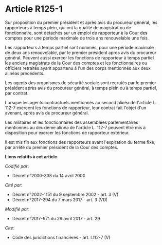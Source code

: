 # Article R125-1

Sur proposition du premier président et après avis du procureur général, les rapporteurs à temps plein, qui ont la qualité de
magistrat ou de fonctionnaire, sont détachés sur un emploi de rapporteur à la Cour des comptes pour une période maximale de
trois ans renouvelable une fois.

Les rapporteurs à temps partiel sont nommés, pour une période maximale de deux ans renouvelable, par le premier président
après avis du procureur général. Peuvent aussi exercer les fonctions de rapporteur à temps partiel les anciens magistrats de
la Cour des comptes et les fonctionnaires ou officiers retraités ayant appartenu à l'un des corps mentionnés aux deux alinéas
précédents.

Les agents des organismes de sécurité sociale sont recrutés par le premier président après avis du procureur général, à temps
plein ou à temps partiel, par contrat.

Lorsque les agents contractuels mentionnés au second alinéa de l'article L. 112-7 exercent les fonctions de rapporteur, leur
contrat fait l'objet d'un avenant, après avis du procureur général.

Les militaires et les fonctionnaires des assemblées parlementaires mentionnés au deuxième alinéa de l'article L. 112-7
peuvent être mis à disposition pour exercer les fonctions de rapporteur extérieur.

Il est mis fin aux fonctions des rapporteurs avant l'expiration du terme fixé, par arrêté du premier président de la Cour des
comptes.

**Liens relatifs à cet article**

_Codifié par_:

  - Décret n°2000-338 du 14 avril 2000

_Cité par_:

  - Décret n°2002-1151 du 9 septembre 2002 - art. 3 (V)
  - Décret n°2017-294 du 7 mars 2017 - art. 3 (VD)

_Modifié par_:

  - Décret n°2017-671 du 28 avril 2017 - art. 29

_Cite_:

  - Code des juridictions financières - art. L112-7 (V)
